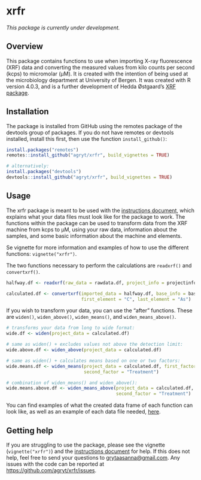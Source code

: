 xrfr
====

*This package is currently under development.*

Overview
--------

This package contains functions to use when importing X-ray fluorescence
(XRF) data and converting the measured values from kilo counts per
second (kcps) to micromolar (µM). It is created with the intention of
being used at the microbiology department at University of Bergen. It
was created with R version 4.0.3, and is a further development of Hedda
Østgaard’s [XRF package](https://github.com/heddaost/XRF).

Installation
------------

The package is installed from GitHub using the remotes package of the
devtools group of packages. If you do not have remotes or devtools
installed, install this first, then use the function `install_github()`:

``` r
install.packages("remotes")
remotes::install_github("agryt/xrfr", build_vignettes = TRUE)

# alternatively:
install.packages("devtools")
devtools::install_github("agryt/xrfr", build_vignettes = TRUE)
```

Usage
-----

The xrfr package is meant to be used with the [instructions
document](https://github.com/agryt/xrfr/blob/master/INSTRUCTIONS.pdf),
which explains what your data files must look like for the package to
work. The functions within the package can be used to transform data
from the XRF machine from kcps to µM, using your raw data, information
about the samples, and some basic information about the machine and
elements.

Se vignette for more information and examples of how to use the
different functions: `vignette("xrfr")`.

The two functions necessary to perform the calculations are `readxrf()`
and `convertxrf()`.

``` r
halfway.df <- readxrf(raw_data = rawdata.df, project_info = projectinfo.df)

calculated.df <- convertxrf(imported_data = halfway.df, base_info = baseinfo.df, year = "2019",
                            first_element = "C", last_element = "As")
```

If you wish to transform your data, you can use the “after” functions.
These are `widen()`, `widen_above()`, `widen_means()`, and
`widen_means_above()`.

``` r
# transforms your data from long to wide format:
wide.df <- widen(project_data = calculated.df)

# same as widen() + excludes values not above the detection limit:
wide.above.df <- widen_above(project_data = calculated.df)

# same as widen() + calculates means based on one or two factors:
wide.means.df <- widen_means(project_data = calculated.df, first_factor = "Day",
                             second_factor = "Treatment")

# combination of widen_means() and widen_above():
wide.means.above.df <- widen_means_above(project_data = calculated.df, first_factor = "Day",
                                         second_factor = "Treatment")
```

You can find examples of what the created data frame of each function
can look like, as well as an example of each data file needed,
[here](https://github.com/agryt/xrfr/tree/master/inst/extdata).

Getting help
------------

If you are struggling to use the package, please see the vignette
(`vignette("xrfr")`) and the [instructions
document](https://github.com/agryt/xrfr/blob/master/INSTRUCTIONS.pdf)
for help. If this does not help, feel free to send your questions to
<a href="mailto:grytaasanna@gmail.com" class="email">grytaasanna@gmail.com</a>.
Any issues with the code can be reported at
<a href="https://github.com/agryt/xrfr/issues" class="uri">https://github.com/agryt/xrfr/issues</a>.
